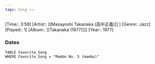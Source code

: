 ```yaml
---
tags: Song ⭐⭐ 
---
```

[Time:: 3:59]
[Artist:: [[Masayoshi Takanaka (高中正義)]] ]
[Genre:: Jazz]
[Played:: 1]
[Album:: [[Takanaka (1977)]]]
[Year:: 1977]
### Dates
````dataview
TABLE Favorite_Song
WHERE Favorite_Song = "Mambo No. 5 (mambo)"
````